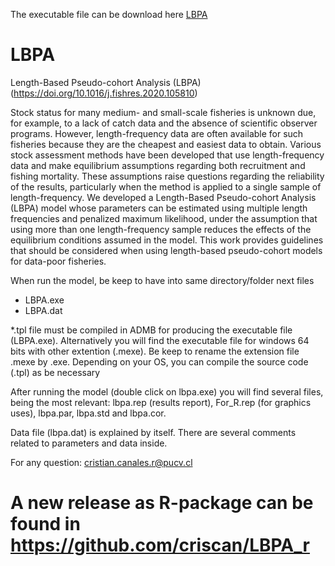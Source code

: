 The executable file can be download here
[LBPA](https://drive.google.com/file/d/1Csk_oSb3D6VeofA3ySWC4of84BvQM3RB/view?usp=drive_link)



# LBPA
Length-Based Pseudo-cohort Analysis (LBPA)
(https://doi.org/10.1016/j.fishres.2020.105810)

Stock status for many medium- and small-scale fisheries is unknown due, for example, to a lack of catch data and
the absence of scientific observer programs. However, length-frequency data are often available for such fisheries
because they are the cheapest and easiest data to obtain. Various stock assessment methods have been developed
that use length-frequency data and make equilibrium assumptions regarding both recruitment and fishing
mortality. These assumptions raise questions regarding the reliability of the results, particularly when the
method is applied to a single sample of length-frequency. We developed a Length-Based Pseudo-cohort Analysis
(LBPA) model whose parameters can be estimated using multiple length frequencies and penalized maximum
likelihood, under the assumption that using more than one length-frequency sample reduces the effects of the
equilibrium conditions assumed in the model. This work provides guidelines that should
be considered when using length-based pseudo-cohort models for data-poor fisheries.

When run the model, be keep to have into same directory/folder next files

- LBPA.exe
- LBPA.dat

*.tpl file must be compiled in ADMB for producing the executable file (LBPA.exe). Alternatively you will find the executable file for windows 64 bits with other extention (.mexe). Be keep to rename the extension file .mexe by .exe. Depending on your OS, you can compile the source code (.tpl) as be necessary

After running the model (double click on lbpa.exe) you will find several files, being the most relevant: lbpa.rep (results report), For_R.rep (for graphics uses), lbpa.par, lbpa.std and lbpa.cor.

Data file (lbpa.dat) is explained by itself. There are several comments related to parameters and data inside.

For any question: cristian.canales.r@pucv.cl

# A new release as R-package can be found in https://github.com/criscan/LBPA_r

